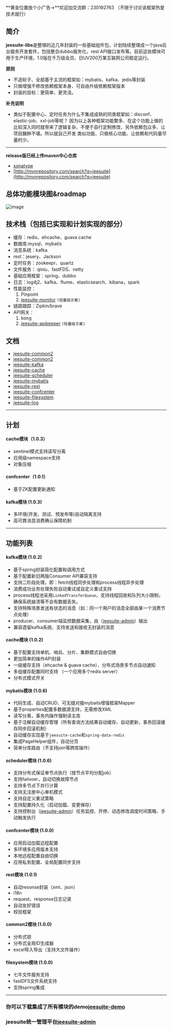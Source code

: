 **黄金位置放个小广告→**欢迎加交流群：230192763 （不限于讨论该框架热爱技术就行）
## 简介
**jeesuite-libs**是整理的近几年封装的一些基础组件包，计划陆续整理成一个java后台服务开发套件，包括整合dubbo服务化，rest API接口发布等。目前这些模块可用于生产环境，1.0版在千万级会员、日UV200万某互联网公司稳定运行。

**原则**
- 不造轮子、全部基于主流的框架如：mybatis、kafka、jedis等封装
- 只做增强不修改依赖框架本身、可自由升级依赖框架版本
- 封装的目标：更简单、更灵活。

**补充说明**
- 类似于配置中心、定时任务为什么不集成成熟的同类框架如：disconf、elastic-job、xxl-job等呢？
因为以上各种框架功能繁多、在这个功能上做的比较深入同时就带来了逻辑复杂、不便于自行定制修改、另外依赖包众多、让项目臃肿不堪。所以就自己开发
类似功能、只做核心功能、让依赖和代码量尽量的少。

---
**release版已经上传maven中心仓库**
* [sonatype](https://oss.sonatype.org/content/repositories/releases/com/jeesuite/) 
* [http://mvnrepository.com/search?q=jeesuite](http://mvnrepository.com/search?q=jeesuite)

## 总体功能模块图&roadmap
![image](http://7xq7jj.com1.z0.glb.clouddn.com/jeesuite.png?1)

## 技术栈（包括已实现和计划实现的部分）
- 缓存：redis、ehcache、guava cache
- 数据库:mysql、mybatis
- 消息系统：kafka
- rest：jesery、Jackson
- 定时任务：zookeepr、quartz
- 文件服务： qiniu、fastFDS、netty
- 基础应用框架：spring、dubbo
- 日志：log4j2、kafka、flume、elasticsearch、kibana，spark
- 性能监控：
  1. Pinpoint
  2. [jeesuite-monitor](http://git.oschina.net/vakinge/jeesuite-monitor) `(轻量级方案)`
- 链路跟踪：Zipkin/brave 
- API网关：
  1. kong
  2. [jeesuite-apikeeper](http://git.oschina.net/vakinge/jeesuite-apikeeper) `(轻量级方案)`

## 文档
* [jeesuite-common2](http://git.oschina.net/vakinge/jeesuite-libs/blob/master/docs/common.md)
* [jeesuite-common2](http://git.oschina.net/vakinge/jeesuite-libs/blob/master/docs/common2.md)
* [jeesuite-kafka](http://git.oschina.net/vakinge/jeesuite-libs/blob/master/docs/kafka.md) 
* [jeesuite-cache](http://git.oschina.net/vakinge/jeesuite-libs/blob/master/docs/cache.md) 
* [jeesuite-scheduler](http://git.oschina.net/vakinge/jeesuite-libs/blob/master/docs/scheduler.md)
* [jeesuite-mybatis](http://git.oschina.net/vakinge/jeesuite-libs/blob/master/docs/mybatis.md) 
* [jeesuite-rest](http://git.oschina.net/vakinge/jeesuite-libs/blob/master/docs/rest.md) 
* [jeesuite-confcenter](http://git.oschina.net/vakinge/jeesuite-libs/blob/master/docs/confcenter.md)
* [jeesuite-filesystem](http://git.oschina.net/vakinge/jeesuite-libs/blob/master/docs/filesystem.md)
* [jeesuite-log](http://git.oschina.net/vakinge/jeesuite-libs/blob/master/docs/log.md)

--- 
## 计划
#### cache模块（1.0.3） 
- sentinel模式支持读写分离
- 应用级namespace支持
- 对象压缩

#### confcenter（1.0.1） 
- 基于ZK配置更新通知

#### kafka模块  (1.0.3)
- 多环境(开发、测试、预发布等)自动隔离支持
- 高可靠消息消费确认保障机制


---

## 功能列表
#### kafka模块 (1.0.2)
- 基于spring封装简化配置和调用方式
- 基于配置新旧两版Consumer API兼容支持
- 支持二阶段处理，即：fetch线程同步处理和process线程异步处理
- 消费成功业务处理失败自动重试或自定义重试支持
- process线程池采用`LinkedTransferQueue`，支持线程回收和队列大小限制，确保系统崩溃等不会有数据丢失。
- 支持特殊场景发送有状态的消息（如：同一个用户的消息全部由某一个消费节点处理）
- producer、consumer端监控数据采集，由（[jeesuite-admin](http://git.oschina.net/vakinge/jeesuite-admin)）输出
- 兼容遗留kafka系统、支持发送和接收无封装的消息

#### cache模块 (1.0.2)
- 基于配置支持单机、哨兵、分片、集群模式自由切换
- 更加简单的操作API封装
- 一级缓存支持（ehcache & guava cache）、分布式场景多节点自动通知
- 多组缓存配置同时支持 （一个应用多个redis server）
- 分布式模式开关

#### mybatis模块 (1.0.6)
- 代码生成、自动CRUD、可无缝对接mybaits增强框架Mapper
- 基于properties配置多数据源支持，无需修改XML
- 读写分离，事务内操作强制读主库
- 基于注解自动缓存管理（所有查询方法结果自动缓存、自动更新，事务回滚缓存同步回滚机制）
- 自动缓存实现基于`jeesuite-cache`和`spring-data-redis`
- 集成PageHelper组件，自动分页
- 简单分库路由（不支持join等跨库操作）

#### scheduler模块 (1.0.6)
- 支持分布式保证单节点执行（按节点平均分配job）
- 支持failvoer，自动切换故障节点
- 支持多节点下并行计算
- 支持无注册中心单机模式
- 支持自定义重试策略
- 支持配置持久化（启动加载、变更保存）
- 支持控制台（[jeesuite-admin](http://git.oschina.net/vakinge/jeesuite-admin)）任务监控、开停、动态修改调度时间策略、手动触发执行

#### confcenter模块  (1.0.0)
- 应用启动加载远程配置
- 多环境多应用版本支持
- 本地远程配置自由切换
- 应用私有配置、全局配置同步支持

#### rest模块  (1.0.1)
- 自动resonse封装（xml、json）
- i18n
- request、response日志记录
- 自动友好错误
- 校验框架

#### common2模块  (1.0.0)
- 分布式锁
- 分布式全局ID生成器
- excel导入导出（支持大文件操作）

#### filesystem模块  (1.0.0)
- 七牛文件服务支持
- fastDFS文件系统支持
- 支持spring集成

---
### 你可以下载集成了所有模块的demo[jeesuite-demo](http://git.oschina.net/vakinge/jeesuite-demo) 
### jeesuite统一管理平台[jeesuite-admin](http://git.oschina.net/vakinge/jeesuite-admin) 